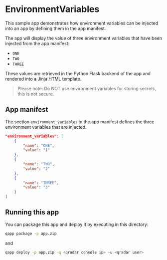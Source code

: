 # EnvironmentVariables

This sample app demonstrates how environment variables can be injected into an app by defining them in the app
manifest.

The app will display the value of three environment variables that have been injected from the app manifest:

- `ONE`
- `TWO`
- `THREE`

These values are retrieved in the Python Flask backend of the app and rendered into a Jinja HTML template.

> Please note: Do NOT use environment variables for storing secrets, this is not secure.

## App manifest

The section `environment_variables` in the app manifest defines the three environment variables that are injected.

```json
"environment_variables": [
    {
        "name": "ONE",
        "value": "1"
    },
    {
        "name": "TWO",
        "value": "2"
    },
    {
        "name": "THREE",
        "value": "3"
    }
]
```

## Running this app

You can package this app and deploy it by executing in this directory:

```bash
qapp package -p app.zip
```

and

```bash
qapp deploy -p app.zip -q <qradar console ip> -u <qradar user>
```
